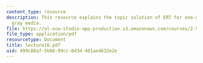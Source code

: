 ```yaml
---
content_type: resource
description: This resource explains the topic solution of ERT for one-dimensional
  gray media.
file: https://ol-ocw-studio-app-production.s3.amazonaws.com/courses/2-58j-radiative-transfer-spring-2006/499c88af5b8699cc0d3d401ae4632e2e_lecture16.pdf
file_type: application/pdf
resourcetype: Document
title: lecture16.pdf
uid: 499c88af-5b86-99cc-0d3d-401ae4632e2e
---
```

